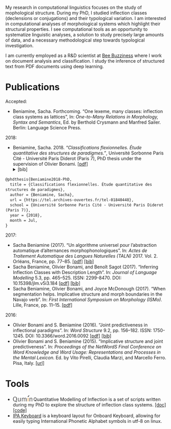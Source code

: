 ---
---

My research in computational linguistics focuses on the study of mophological structure.
During my PhD, I studied inflection classes (declensions or conjugations) and their typological variation.
I am interested in computational analyses of morphological systems which highlight their structural properties. I see computational tools as an opportunity to systematize linguistic analyses, a solution to study precisely large amounts of data, and a necessary methodological step towards typological investigation.

I am currently employed as a R&D scientist at [Bee Buzziness](http://beebuzziness.com/) where I work on document analysis and classification. I study the inference of structured text from PDF documents using deep learning.

# Publications

Accepted:

* Beniamine, Sacha. Forthcoming. “One lexeme, many classes: inflection class systems as lattices”, In: *One-to-Many Relations in Morphology, Syntax and Semantics*, Ed. by Berthold Crysmann and Manfred Sailer. Berlin: Language Science Press.

2018:

* Beniamine, Sacha. 2018. *“Classifications flexionnelles. Étude quantitative des structures de paradigmes.”*, Université Sorbonne Paris Cité - Université Paris Diderot (Paris 7), PhD thesis under the supervision of Olivier Bonami. [[pdf]](https://tel.archives-ouvertes.fr/tel-01840448/document) <details><summary>[bib]</summary>
~~~
@phdthesis{Beniamine2018-PhD,
  title = {Classifications flexionnelles. Étude quantitative des structures de paradigmes},
  author = {Beniamine, Sacha},
  url = {https://tel.archives-ouvertes.fr/tel-01840448},
  school = {Université Sorbonne Paris Cité - Université Paris Diderot (Paris 7)},
  year = {2018},
  month = Jul,
}
~~~
</details>

2017:

* Sacha Beniamine (2017). “Un algorithme universel pour l’abstraction automatique d’alternances morphophonologiques”. In: *Actes de Traitement Automatique des Langues Naturelles (TALN)* 2017. Vol. 2. Orléans, France, pp. 77–85. [[pdf]](https://hal.inria.fr/hal-01615899/document) [[bib]](https://hal.inria.fr/hal-01615899v1/bibtex)
* Sacha Beniamine, Olivier Bonami, and Benoı̂t Sagot (2017). “Inferring Inflection Classes with Description Length”. In: *Journal of Language Modelling* 5.3, pp. 465–525. ISSN: 2299-8470. DOI: 10.15398/jlm.v5i3.184 [[pdf]](https://hal.inria.fr/hal-01718879/document) [[bib]](https://halshs.archives-ouvertes.fr/hal-01718879v1/bibtex)
* Sacha Beniamine, Olivier Bonami, and Joyce McDonough (2017). “When segmentation helps. Implicative structure and morph boundaries in the Navajo verb”. In: *First International Symposium on Morphology (ISMo).* Lille, France, pp. 11–15. [[pdf]](https://colloque-ismo.univ-lille3.fr/data/documents/abstracts_booklet.pdf#page=17)

2016:

* Olivier Bonami and S. Beniamine (2016). “Joint predictiveness in inflectional paradigms”. In: *Word Structure* 9.2, pp. 156–182. ISSN: 1750-1245. DOI: 10.3366/word.2016.0092  [[pdf]](https://www.euppublishing.com/doi/pdfplus/10.3366/word.2016.0092) [[bib]](http://www.llf.cnrs.fr/fr/biblio/export/bibtex/4789)
* Olivier Bonami and S. Beniamine (2015). “Implicative structure and joint predictiveness”. In: *Proceedings of the NetWordS Final Conference on Word Knowledge and Word Usage: Representations and Processes in the Mental Lexicon.* Ed. by Vito Pirelli, Claudia Marzi, and Marcello Ferro. Pisa, Italy. [[url]](http://ceur-ws.org/Vol-1347/)

# Tools

* <img src="qumin.png" alt="Qumin" style="vertical-align: text-bottom;" width="60px"> Quantitative Modelling of Inflection is a set of scripts written during my PhD to explore the structure of inflection class systems. [[doc]](http://drehu.linguist.univ-paris-diderot.fr/qumin/) [[code]](https://github.com/XachaB/Qumin)
* [IPA Keyboard](https://github.com/XachaB/IPAKeyboard) is a keyboard layout for Onboard Keyboard, allowing for easily typing International Phonetic Alphabet symbols in utf-8 on linux.
